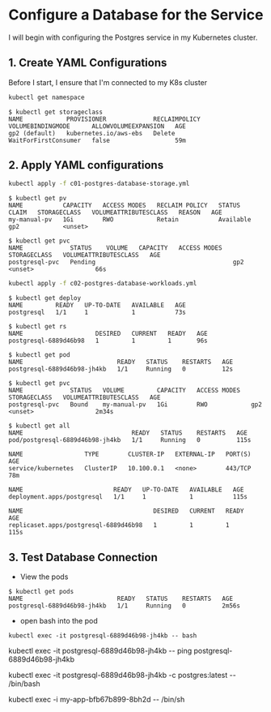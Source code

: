 # Configure a Database for the Service

I will begin with configuring the Postgres service in my Kubernetes cluster.

## 1. Create YAML Configurations

Before I start, I ensure that I'm connected to my K8s cluster

```sh
kubectl get namespace
```

```console
$ kubectl get storageclass
NAME            PROVISIONER             RECLAIMPOLICY   VOLUMEBINDINGMODE      ALLOWVOLUMEEXPANSION   AGE
gp2 (default)   kubernetes.io/aws-ebs   Delete          WaitForFirstConsumer   false                  59m
```

## 2. Apply YAML configurations

```sh
kubectl apply -f c01-postgres-database-storage.yml
```

```console
$ kubectl get pv
NAME           CAPACITY   ACCESS MODES   RECLAIM POLICY   STATUS      CLAIM   STORAGECLASS   VOLUMEATTRIBUTESCLASS   REASON   AGE
my-manual-pv   1Gi        RWO            Retain           Available           gp2            <unset>  

$ kubectl get pvc
NAME             STATUS    VOLUME   CAPACITY   ACCESS MODES   STORAGECLASS   VOLUMEATTRIBUTESCLASS   AGE
postgresql-pvc   Pending                                      gp2            <unset>                 66s
```

```sh
kubectl apply -f c02-postgres-database-workloads.yml
```

```console
$ kubectl get deploy
NAME         READY   UP-TO-DATE   AVAILABLE   AGE
postgresql   1/1     1            1           73s

$ kubectl get rs
NAME                    DESIRED   CURRENT   READY   AGE
postgresql-6889d46b98   1         1         1       96s

$ kubectl get pod
NAME                          READY   STATUS    RESTARTS   AGE
postgresql-6889d46b98-jh4kb   1/1     Running   0          12s

$ kubectl get pvc
NAME             STATUS   VOLUME         CAPACITY   ACCESS MODES   STORAGECLASS   VOLUMEATTRIBUTESCLASS   AGE
postgresql-pvc   Bound    my-manual-pv   1Gi        RWO            gp2            <unset>                 2m34s

$ kubectl get all
NAME                              READY   STATUS    RESTARTS   AGE
pod/postgresql-6889d46b98-jh4kb   1/1     Running   0          115s

NAME                 TYPE        CLUSTER-IP   EXTERNAL-IP   PORT(S)   AGE
service/kubernetes   ClusterIP   10.100.0.1   <none>        443/TCP   78m

NAME                         READY   UP-TO-DATE   AVAILABLE   AGE
deployment.apps/postgresql   1/1     1            1           115s

NAME                                    DESIRED   CURRENT   READY   AGE
replicaset.apps/postgresql-6889d46b98   1         1         1       115s

```

## 3. Test Database Connection
- View the pods

```console
$ kubectl get pods
NAME                          READY   STATUS    RESTARTS   AGE
postgresql-6889d46b98-jh4kb   1/1     Running   0          2m56s
```

- open bash into the pod

```console
kubectl exec -it postgresql-6889d46b98-jh4kb -- bash

```

kubectl exec -it postgresql-6889d46b98-jh4kb -- ping postgresql-6889d46b98-jh4kb

kubectl exec -it postgresql-6889d46b98-jh4kb -c postgres:latest -- /bin/bash

kubectl exec -i my-app-bfb67b899-8bh2d -- /bin/sh
